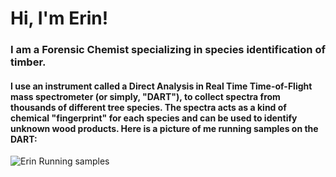 # Hi, I'm Erin!
### I am a Forensic Chemist specializing in species identification of timber. 
#### I use an instrument called a Direct Analysis in Real Time Time-of-Flight mass spectrometer (or simply, "DART"), to collect spectra from thousands of different tree species. The spectra acts as a kind of chemical "fingerprint" for each species and can be used to identify unknown wood products. Here is a picture of me running samples on the DART:
![Erin Running samples](https://user-images.githubusercontent.com/88633361/141036398-92840365-0b81-4aec-8782-7125c376b782.jpg)

